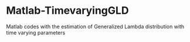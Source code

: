 # Matlab-TimevaryingGLD
Matlab codes with the estimation of Generalized Lambda distribution with time varying parameters
